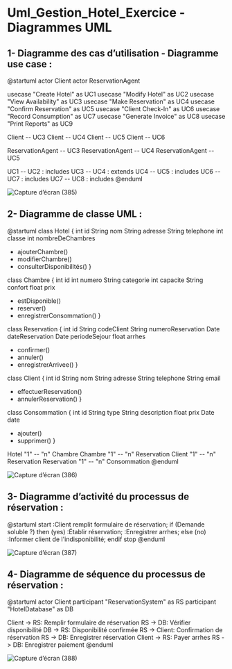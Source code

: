 # Uml_Gestion_Hotel_Exercice - Diagrammes UML

## 1- Diagramme des cas d’utilisation - Diagramme use case :
@startuml
actor Client
actor ReservationAgent

usecase "Create Hotel" as UC1
usecase "Modify Hotel" as UC2
usecase "View Availability" as UC3
usecase "Make Reservation" as UC4
usecase "Confirm Reservation" as UC5
usecase "Client Check-In" as UC6
usecase "Record Consumption" as UC7
usecase "Generate Invoice" as UC8
usecase "Print Reports" as UC9

Client -- UC3
Client -- UC4
Client -- UC5
Client -- UC6

ReservationAgent -- UC3
ReservationAgent -- UC4
ReservationAgent -- UC5

UC1 -- UC2 : includes
UC3 -- UC4 : extends
UC4 -- UC5 : includes
UC6 -- UC7 : includes
UC7 -- UC8 : includes
@enduml

![Capture d’écran (385)](https://github.com/ilierrazi00/Uml_Gestion_Hotel_Exercice/assets/94292513/65164a1c-7f74-4f04-9980-84bc46843fb8)

## 2- Diagramme de classe UML :
@startuml
class Hotel {
  int id
  String nom
  String adresse
  String telephone
  int classe
  int nombreDeChambres
  + ajouterChambre()
  + modifierChambre()
  + consulterDisponibilités()
}

class Chambre {
  int id
  int numero
  String categorie
  int capacite
  String confort
  float prix
  + estDisponible()
  + reserver()
  + enregistrerConsommation()
}

class Reservation {
  int id
  String codeClient
  String numeroReservation
  Date dateReservation
  Date periodeSejour
  float arrhes
  + confirmer()
  + annuler()
  + enregistrerArrivee()
}

class Client {
  int id
  String nom
  String adresse
  String telephone
  String email
  + effectuerReservation()
  + annulerReservation()
}

class Consommation {
  int id
  String type
  String description
  float prix
  Date date
  + ajouter()
  + supprimer()
}

Hotel "1" -- "n" Chambre
Chambre "1" -- "n" Reservation
Client "1" -- "n" Reservation
Reservation "1" -- "n" Consommation
@enduml

![Capture d’écran (386)](https://github.com/ilierrazi00/Uml_Gestion_Hotel_Exercice/assets/94292513/d508af2d-9ed9-4153-bee9-857e1622c113)

## 3- Diagramme d’activité du processus de réservation :
@startuml
start
:Client remplit formulaire de réservation;
if (Demande soluble ?) then (yes)
  :Établir réservation;
  :Enregistrer arrhes;
else (no)
  :Informer client de l'indisponibilité;
endif
stop
@enduml

![Capture d’écran (387)](https://github.com/ilierrazi00/Uml_Gestion_Hotel_Exercice/assets/94292513/c671a3f9-931d-4e27-af5c-f87cf3734b9d)

## 4- Diagramme de séquence du processus de réservation :
@startuml
actor Client
participant "ReservationSystem" as RS
participant "HotelDatabase" as DB

Client -> RS: Remplir formulaire de réservation
RS -> DB: Vérifier disponibilité
DB -> RS: Disponibilité confirmée
RS -> Client: Confirmation de réservation
RS -> DB: Enregistrer réservation
Client -> RS: Payer arrhes
RS -> DB: Enregistrer paiement
@enduml

![Capture d’écran (388)](https://github.com/ilierrazi00/Uml_Gestion_Hotel_Exercice/assets/94292513/f45abefa-db08-413c-8d8e-2cfac0a54dc9)


